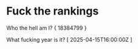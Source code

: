 # Fuck the rankings

Who the hell am I?
{ 18384799 }

What fucking year is it?
[ 2025-04-15T16:00:00Z ]
